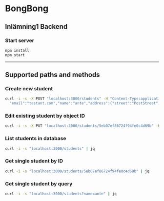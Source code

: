 # BongBong
Inlämning1 Backend
---
### Start server 
```sh
npm install
npm start
```
---
## Supported paths and methods

### Create new student
```sh
curl -i -s -X POST "localhost:3000/students" -H "Content-Type:application/json" -d '{
  "email":"testant.com","name":"ante","address":{"street":"PostStreet","zipcode":"123","city":"ort2"}}'
```

### Edit existing student by object ID
```sh
curl -i -s -X PUT "localhost:3000/students/5eb07ef86724f94fe0c4d69b" -H "Content-Type:application/json" -d '{"email":"newEmail@ant.com","name":"updatedName","address":{"street":"newStreet","zipcode":"131","city":"newCity"}}'
```

### List students in database
```sh
curl -i -s "localhost:3000/students" | jq
```

### Get single student by ID
```sh
curl -i -s "localhost:3000/students/5eb07ef86724f94fe0c4d69b" | jq
```

### Get single student by query
```sh
curl -i -s "localhost:3000/students?name=ante" | jq
```